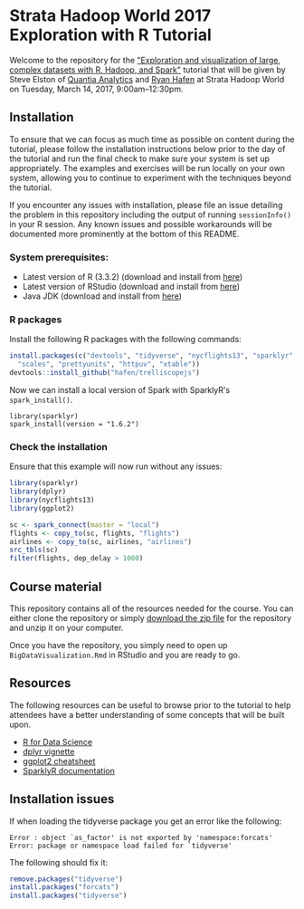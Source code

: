 # Strata Hadoop World 2017 Exploration with R Tutorial

Welcome to the repository for the ["Exploration and visualization of large, complex datasets with R, Hadoop, and Spark"](https://conferences.oreilly.com/strata/strata-ca/public/schedule/detail/55818) tutorial that will be given by Steve Elston of [Quantia Analytics](http://quantiaanalytics.com/) and [Ryan Hafen](http://ryanhafen.com) at Strata Hadoop World on Tuesday, March 14, 2017, 9:00am–12:30pm.

## Installation

To ensure that we can focus as much time as possible on content during the tutorial, please follow the installation instructions below prior to the day of the tutorial and run the final check to make sure your system is set up appropriately. The examples and exercises will be run locally on your own system, allowing you to continue to experiment with the techniques beyond the tutorial.

If you encounter any issues with installation, please file an issue detailing the problem in this repository including the output of running `sessionInfo()` in your R session. Any known issues and possible workarounds will be documented more prominently at the bottom of this README.

### System prerequisites:

- Latest version of R (3.3.2) (download and install from [here](https://cran.rstudio.com/))
- Latest version of RStudio (download and install from [here](https://www.rstudio.com/products/rstudio/download/))
- Java JDK (download and install from [here](http://www.oracle.com/technetwork/java/javase/downloads/jdk8-downloads-2133151.html))

### R packages

Install the following R packages with the following commands:

```r
install.packages(c("devtools", "tidyverse", "nycflights13", "sparklyr", "digest",
  "scales", "prettyunits", "httpuv", "xtable"))
devtools::install_github("hafen/trelliscopejs")
```

Now we can install a local version of Spark with SparklyR's `spark_install()`.

```
library(sparklyr)
spark_install(version = "1.6.2")
```

### Check the installation

Ensure that this example will now run without any issues:

```r
library(sparklyr)
library(dplyr)
library(nycflights13)
library(ggplot2)

sc <- spark_connect(master = "local")
flights <- copy_to(sc, flights, "flights")
airlines <- copy_to(sc, airlines, "airlines")
src_tbls(sc)
filter(flights, dep_delay > 1000)
```

## Course material

This repository contains all of the resources needed for the course. You can either clone the repository or simply [download the zip file](https://github.com/hafen/strata2017/archive/master.zip) for the repository and unzip it on your computer.

Once you have the repository, you simply need to open up `BigDataVisualization.Rmd` in RStudio and you are ready to go.

## Resources

The following resources can be useful to browse prior to the tutorial to help attendees have a better understanding of some concepts that will be built upon.

- [R for Data Science](http://r4ds.had.co.nz/)
- [dplyr vignette](https://cran.r-project.org/web/packages/dplyr/vignettes/introduction.html)
- [ggplot2 cheatsheet](https://www.rstudio.com/wp-content/uploads/2016/11/ggplot2-cheatsheet-2.1.pdf)
- [SparklyR documentation](http://spark.rstudio.com/dplyr.html)

## Installation issues

If when loading the tidyverse package you get an error like the following:

```
Error : object `as_factor' is not exported by 'namespace:forcats'
Error: package or namespace load failed for `tidyverse'
```

The following should fix it:

```r
remove.packages("tidyverse")
install.packages("forcats")
install.packages("tidyverse")
```

